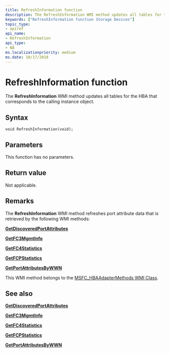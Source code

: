 ```yaml
---
title: RefreshInformation function
description: The RefreshInformation WMI method updates all tables for the HBA that corresponds to the calling instance object.
keywords: ["RefreshInformation function Storage Devices"]
topic_type:
- apiref
api_name:
- RefreshInformation
api_type:
- NA
ms.localizationpriority: medium
ms.date: 10/17/2018
---
```


# RefreshInformation function


The **RefreshInformation** WMI method updates all tables for the HBA that corresponds to the calling instance object.

Syntax
------

```ManagedCPlusPlus
void RefreshInformation(void);
```

Parameters
----------

This function has no parameters.

Return value
------------

Not applicable.

Remarks
-------

The **RefreshInformation** WMI method refreshes port attribute data that is retrieved by the following WMI methods:

[**GetDiscoveredPortAttributes**](getdiscoveredportattributes.md)

[**GetFC3MgmtInfo**](getfc3mgmtinfo.md)

[**GetFC4Statistics**](getfc4statistics.md)

[**GetFCPStatistics**](getfcpstatistics.md)

[**GetPortAttributesByWWN**](getportattributesbywwn.md)

This WMI method belongs to the [MSFC\_HBAAdapterMethods WMI Class](msfc-hbaadaptermethods-wmi-class.md).

## <span id="see_also"></span>See also


[**GetDiscoveredPortAttributes**](getdiscoveredportattributes.md)

[**GetFC3MgmtInfo**](getfc3mgmtinfo.md)

[**GetFC4Statistics**](getfc4statistics.md)

[**GetFCPStatistics**](getfcpstatistics.md)

[**GetPortAttributesByWWN**](getportattributesbywwn.md)

 

 






